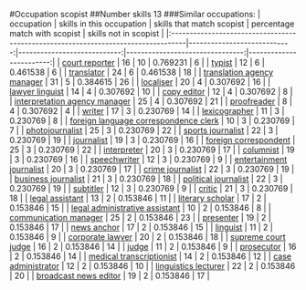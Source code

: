 #Occupation scopist
##Number skills 13
###Similar occupations:
| occupation                                                                        |   skills in this occupation |   skills that match scopist |   percentage match with scopist |   skills not in scopist |
|:----------------------------------------------------------------------------------|----------------------------:|----------------------------:|--------------------------------:|------------------------:|
| [court reporter](court_reporter.md)                                               |                          16 |                          10 |                        0.769231 |                       6 |
| [typist](typist.md)                                                               |                          12 |                           6 |                        0.461538 |                       6 |
| [translator](translator.md)                                                       |                          24 |                           6 |                        0.461538 |                      18 |
| [translation agency manager](translation_agency_manager.md)                       |                          31 |                           5 |                        0.384615 |                      26 |
| [localiser](localiser.md)                                                         |                          20 |                           4 |                        0.307692 |                      16 |
| [lawyer linguist](lawyer_linguist.md)                                             |                          14 |                           4 |                        0.307692 |                      10 |
| [copy editor](copy_editor.md)                                                     |                          12 |                           4 |                        0.307692 |                       8 |
| [interpretation agency manager](interpretation_agency_manager.md)                 |                          25 |                           4 |                        0.307692 |                      21 |
| [proofreader](proofreader.md)                                                     |                           8 |                           4 |                        0.307692 |                       4 |
| [writer](writer.md)                                                               |                          17 |                           3 |                        0.230769 |                      14 |
| [lexicographer](lexicographer.md)                                                 |                          11 |                           3 |                        0.230769 |                       8 |
| [foreign language correspondence clerk](foreign_language_correspondence_clerk.md) |                          10 |                           3 |                        0.230769 |                       7 |
| [photojournalist](photojournalist.md)                                             |                          25 |                           3 |                        0.230769 |                      22 |
| [sports journalist](sports_journalist.md)                                         |                          22 |                           3 |                        0.230769 |                      19 |
| [journalist](journalist.md)                                                       |                          19 |                           3 |                        0.230769 |                      16 |
| [foreign correspondent](foreign_correspondent.md)                                 |                          25 |                           3 |                        0.230769 |                      22 |
| [interpreter](interpreter.md)                                                     |                          20 |                           3 |                        0.230769 |                      17 |
| [columnist](columnist.md)                                                         |                          19 |                           3 |                        0.230769 |                      16 |
| [speechwriter](speechwriter.md)                                                   |                          12 |                           3 |                        0.230769 |                       9 |
| [entertainment journalist](entertainment_journalist.md)                           |                          20 |                           3 |                        0.230769 |                      17 |
| [crime journalist](crime_journalist.md)                                           |                          22 |                           3 |                        0.230769 |                      19 |
| [business journalist](business_journalist.md)                                     |                          21 |                           3 |                        0.230769 |                      18 |
| [political journalist](political_journalist.md)                                   |                          22 |                           3 |                        0.230769 |                      19 |
| [subtitler](subtitler.md)                                                         |                          12 |                           3 |                        0.230769 |                       9 |
| [critic](critic.md)                                                               |                          21 |                           3 |                        0.230769 |                      18 |
| [legal assistant](legal_assistant.md)                                             |                          13 |                           2 |                        0.153846 |                      11 |
| [literary scholar](literary_scholar.md)                                           |                          17 |                           2 |                        0.153846 |                      15 |
| [legal administrative assistant](legal_administrative_assistant.md)               |                          10 |                           2 |                        0.153846 |                       8 |
| [communication manager](communication_manager.md)                                 |                          25 |                           2 |                        0.153846 |                      23 |
| [presenter](presenter.md)                                                         |                          19 |                           2 |                        0.153846 |                      17 |
| [news anchor](news_anchor.md)                                                     |                          17 |                           2 |                        0.153846 |                      15 |
| [linguist](linguist.md)                                                           |                          11 |                           2 |                        0.153846 |                       9 |
| [corporate lawyer](corporate_lawyer.md)                                           |                          20 |                           2 |                        0.153846 |                      18 |
| [supreme court judge](supreme_court_judge.md)                                     |                          16 |                           2 |                        0.153846 |                      14 |
| [judge](judge.md)                                                                 |                          11 |                           2 |                        0.153846 |                       9 |
| [prosecutor](prosecutor.md)                                                       |                          16 |                           2 |                        0.153846 |                      14 |
| [medical transcriptionist](medical_transcriptionist.md)                           |                          14 |                           2 |                        0.153846 |                      12 |
| [case administrator](case_administrator.md)                                       |                          12 |                           2 |                        0.153846 |                      10 |
| [linguistics lecturer](linguistics_lecturer.md)                                   |                          22 |                           2 |                        0.153846 |                      20 |
| [broadcast news editor](broadcast_news_editor.md)                                 |                          19 |                           2 |                        0.153846 |                      17 |
